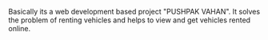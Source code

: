 Basically its a web development based project "PUSHPAK VAHAN".
It solves the problem of renting vehicles and helps to view and get vehicles rented online.
